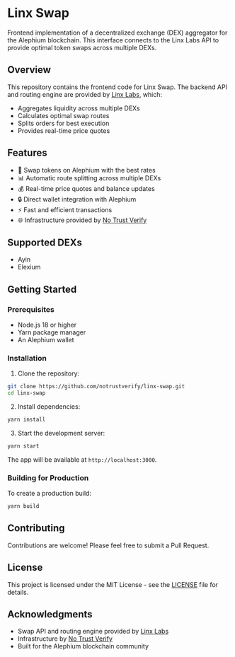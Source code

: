 # Linx Swap

Frontend implementation of a decentralized exchange (DEX) aggregator for the Alephium blockchain. This interface connects to the Linx Labs API to provide optimal token swaps across multiple DEXs.

## Overview

This repository contains the frontend code for Linx Swap. The backend API and routing engine are provided by [Linx Labs](https://linxlabs.org), which:
- Aggregates liquidity across multiple DEXs
- Calculates optimal swap routes
- Splits orders for best execution
- Provides real-time price quotes

## Features

- 🔄 Swap tokens on Alephium with the best rates
- 📊 Automatic route splitting across multiple DEXs
- 💰 Real-time price quotes and balance updates
- 🔒 Direct wallet integration with Alephium
- ⚡ Fast and efficient transactions
- 🌐 Infrastructure provided by [No Trust Verify](https://notrustverify.ch)

## Supported DEXs

- Ayin
- Elexium

## Getting Started

### Prerequisites

- Node.js 18 or higher
- Yarn package manager
- An Alephium wallet

### Installation

1. Clone the repository:
```bash
git clone https://github.com/notrustverify/linx-swap.git
cd linx-swap
```

2. Install dependencies:
```bash
yarn install
```

3. Start the development server:
```bash
yarn start
```

The app will be available at `http://localhost:3000`.

### Building for Production

To create a production build:
```bash
yarn build
```

## Contributing

Contributions are welcome! Please feel free to submit a Pull Request.

## License

This project is licensed under the MIT License - see the [LICENSE](LICENSE) file for details.

## Acknowledgments

- Swap API and routing engine provided by [Linx Labs](https://linxlabs.org)
- Infrastructure by [No Trust Verify](https://notrustverify.ch)
- Built for the Alephium blockchain community
